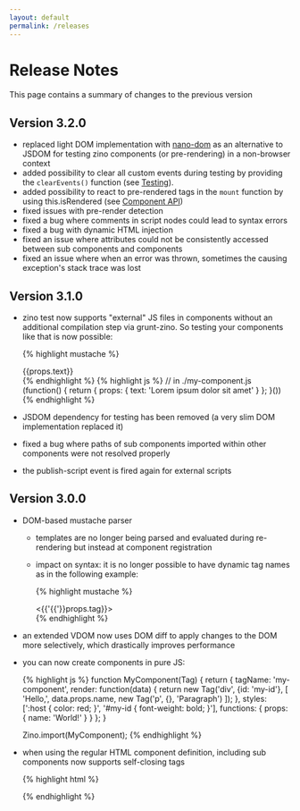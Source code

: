 ```yaml
---
layout: default
permalink: /releases
---
```


# Release Notes

This page contains a summary of changes to the previous version

Version 3.2.0
-------------

- replaced light DOM implementation with [nano-dom](https://www.npmjs.com/package/nano-dom) as an alternative to JSDOM for testing zino components (or pre-rendering) in a non-browser context
- added possibility to clear all custom events during testing by providing the `clearEvents()` function (see [Testing](/testing)).
- added possibility to react to pre-rendered tags in the `mount` function by using this.isRendered (see [Component API](/pages/api/02-component-api.html))
- fixed issues with pre-render detection
- fixed a bug where comments in script nodes could lead to syntax errors
- fixed a bug with dynamic HTML injection
- fixed an issue where attributes could not be consistently accessed between sub components and components
- fixed an issue where when an error was thrown, sometimes the causing exception's stack trace was lost


Version 3.1.0
-------------

- zino test now supports "external" JS files in components without an additional compilation step via grunt-zino. So testing your components like that is now possible:

	{% highlight mustache %}
	<my-component>
		<div class="content">
			{{props.text}}
		</div>
		<script src="./my-component.js"></script>
	</my-component>
	{% endhighlight %}
	{% highlight js %}
	// in ./my-component.js
	(function() {
		return {
			props: {
				text: 'Lorem ipsum dolor sit amet'
			}
		};
	}())
	{% endhighlight %}

- JSDOM dependency for testing has been removed (a very slim DOM implementation replaced it)
- fixed a bug where paths of sub components imported within other components were not resolved properly
- the publish-script event is fired again for external scripts

Version 3.0.0
-------------

- DOM-based mustache parser
	- templates are no longer being parsed and evaluated during re-rendering but instead at component registration
	- impact on syntax: it is no longer possible to have dynamic tag names as in the following example:
		
		{% highlight mustache %}
		<!-- DON'T DO THIS -->
		<my-component>
			<div class='content'>
				<{{'{{'}}props.tag}}></{{'{{'}}props.tag}}>
			</div>
			<script>
			{
				props: {tag: 'some-random-component'}
			}
			</script>
		</my-component>

		<!-- instead do this: -->
		<my-component>
			<div class='content'></div>
			<script>
			{
				props: {tag: 'some-random-component'},
				render: function() {
					var element = document.createElement(this.props.tag);
					this.querySelector('.content').appendChild(element);
				}
			}
			</script>
		</my-component>
		{% endhighlight %}

- an extended VDOM now uses DOM diff to apply changes to the DOM more selectively, which drastically improves performance
- you can now create components in pure JS:

	{% highlight js %}
	function MyComponent(Tag) {
		return {
			tagName: 'my-component',
			render: function(data) {
				return new Tag('div', {id: 'my-id'}, [
					'Hello,', 
					data.props.name, 
					new Tag('p', {}, 'Paragraph')
				]);
			},
			styles: [':host { color: red; }', '#my-id { font-weight: bold; }'],
			functions: {
				props: {
					name: 'World!'
				}
			}
		};
	}

	Zino.import(MyComponent);
	{% endhighlight %}

- when using the regular HTML component definition, including sub components now supports self-closing tags

	{% highlight html %}
	<my-component>
		<div>
			<my-sub-component attribute="value"/>
		</div>
	</my-component>
	{% endhighlight %}
